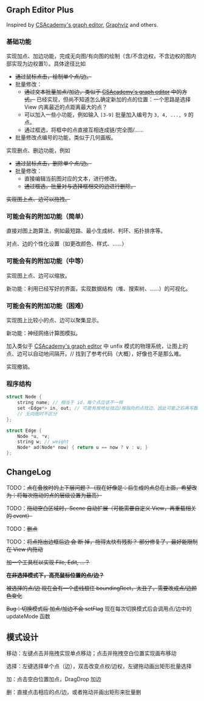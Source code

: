 ## Graph Editor Plus

Inspired by [CSAcademy's graph editor](https://csacademy.com/app/graph_editor/), [Graphviz](https://graphviz.org/) and others.

### 基础功能

实现加点、加边功能，完成无向图/有向图的绘制（含/不含边权，不含边权的图内部实现为边权置1）。具体途径比如

- ~~通过鼠标点击，绘制单个点/边。~~
- 批量修改：
  - ~~通过文本批量加点/加边，类似于 [CSAcademy's graph editor](https://csacademy.com/app/graph_editor/) 中的方式。~~ 已经实现，但尚不知道怎么确定新加的点的位置：一个思路是选择 View 内离最近的点距离最大的点？
  - 可以加入一些小功能，例如输入 `[3-9]` 批量加入编号为 `3, 4, ..., 9` 的点。
  - 通过框选，将框中的点直接互相连成链/完全图/……
- 批量修改点编号的功能，类似于几何画板。

实现删点、删边功能，例如

- ~~通过鼠标点击，删除单个点/边。~~
- 批量修改：
  - 直接编辑当前图对应的文本，进行修改。
  - ~~通过框选，批量对与选择框相交的边进行删除。~~

~~实现图上点、边可以拖拽。~~

### 可能会有的附加功能（简单）

直接对图上跑算法，例如最短路、最小生成树、判环、拓扑排序等。

对点、边的个性化设置（如更改颜色、样式、……）

### 可能会有的附加功能（中等）

实现图上点、边可以缩放。

新功能：利用已经写好的界面，实现数据结构（堆、搜索树、……）的可视化。

### 可能会有的附加功能（困难）

实现图上比较小的点、边可以聚集显示。

新功能：神经网络计算图模拟。

加入类似于 [CSAcademy's graph editor](https://csacademy.com/app/graph_editor/) 中 unfix 模式的物理系统，让图上的点、边可以自动地间隔开。// 找到了参考代码（大概），好像也不是那么难。

实现撤销。

### 程序结构

```cpp
struct Node {
    string name; // 相当于 id，每个点应该不一样
    set <Edge*> in, out; // 可能有按地址找边/按指向的点找边，因此可能之后再写数据结构
    // 无向图时不区分
};
```

```cpp
struct Edge {
    Node *u, *v;
    string w; // weight
    Node* ad(Node* now) { return u == now ? v : u; }
};
```

## ChangeLog

TODO：~~点在叠放时的上下层问题？（现在好像是：后生成的点总在上面，希望改为：将每次拖动的点的层级设置为最高）~~

TODO：~~拖动空白区域时，Scene 自动扩展（可能需要自定义 View，再重载相关的 event）~~

TODO：~~删点~~

TODO：~~将点拖出边框后边 会 断 掉，拖得太快有残影？ 部分修复了，最好能限制在 View 内拖动~~

~~加一个工具栏以实现 File, Edit, ...？~~

~~**在非选择模式下，高亮鼠标位置的点/边？**~~

~~被选择的点/边 现在会有一个虚线框住 boundingRect，太丑了，需要改成点/边颜色变化~~

~~Bug：切换模式后 加点/加边不会 setFlag~~ 现在每次切换模式后会调用点/边中的 updateMode 函数

## 模式设计

移动：左键点击并拖拽实现单点移动；点击并拖拽空白位置实现画布移动

选择：左键选择单个点（边），双击改变点权/边权，左键拖动画出矩形批量选择

加：点击空白位置加点，DragDrop 加边

删：直接点击相应的点/边，或者拖动并画出矩形来批量删

